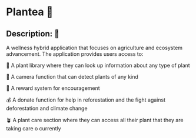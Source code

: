 # Plantea :seedling:

## Description: :scroll:

A wellness hybrid application that focuses on agriculture and ecosystem advancement. 
The application provides users access to:
   
:bouquet: A plant library where they can look up information about any type of plant 

:camera_flash: A camera function that can detect plants of any kind

:gift: A reward system for encouragement

:moneybag: A donate function for help in reforestation and the fight against deforestation and climate change

:potted_plant: A plant care section where they can access all their plant that they are taking care o currently





